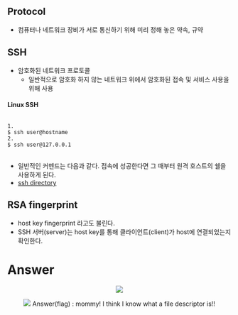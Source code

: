 ## Protocol
+ 컴퓨터나 네트워크 장비가 서로 통신하기 위해 미리 정해 놓은 약속, 규약

## SSH
+ 암호화된 네트워크 프로토콜
	+ 일반적으로 암호화 하지 않는 네트워크 위에서 암호화된 접속 및 서비스 사용을 위해 사용

#### Linux SSH
<pre>
<code>
1.
$ ssh user@hostname
2.
$ ssh user@127.0.0.1
</code>
</pre>
+ 일반적인 커멘드는 다음과 같다. 접속에 성공한다면 그 때부터 원격 호스트의 쉘을 사용하게 된다.
+ [ssh directory](https://jdm.kr/blog/212)

## RSA fingerprint
+ host key fingerprint 라고도 불린다.
+ SSH 서버(server)는 host key를 통해 클라이언트(client)가 host에 연결되었는지 확인한다.


# Answer
<p align="center"><img src="https://user-images.githubusercontent.com/37611500/123123564-e3a45700-d481-11eb-8f33-ff224214647a.PNG">
<p align="center"><img src="https://user-images.githubusercontent.com/37611500/123123938-33831e00-d482-11eb-81cf-3d1a07867b3c.PNG">
Answer(flag) : mommy! I think I know what a file descriptor is!!
